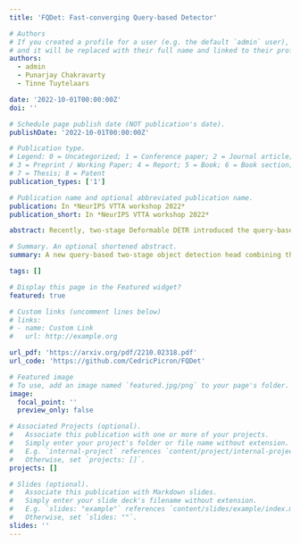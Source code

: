 ```yaml
---
title: 'FQDet: Fast-converging Query-based Detector'

# Authors
# If you created a profile for a user (e.g. the default `admin` user), write the username (folder name) here
# and it will be replaced with their full name and linked to their profile.
authors:
  - admin
  - Punarjay Chakravarty
  - Tinne Tuytelaars

date: '2022-10-01T00:00:00Z'
doi: ''

# Schedule page publish date (NOT publication's date).
publishDate: '2022-10-01T00:00:00Z'

# Publication type.
# Legend: 0 = Uncategorized; 1 = Conference paper; 2 = Journal article;
# 3 = Preprint / Working Paper; 4 = Report; 5 = Book; 6 = Book section;
# 7 = Thesis; 8 = Patent
publication_types: ['1']

# Publication name and optional abbreviated publication name.
publication: In *NeurIPS VTTA workshop 2022*
publication_short: In *NeurIPS VTTA workshop 2022*

abstract: Recently, two-stage Deformable DETR introduced the query-based two-stage head, a new type of two-stage head different from the region-based two-stage heads of classical detectors as Faster R-CNN. In query-based two-stage heads, the second stage selects one feature per detection processed by a transformer, called the query, as opposed to pooling a rectangular grid of features processed by CNNs as in region-based detectors. In this work, we improve the query-based head by improving the prior of the cross-attention operation with anchors, significantly speeding up the convergence while increasing its performance. Additionally, we empirically show that by improving the cross-attention prior, auxiliary losses and iterative bounding box mechanisms typically used by DETR-based detectors are no longer needed. By combining the best of both the classical and the DETR-based detectors, our FQDet head peaks at 45.4 AP on the 2017 COCO validation set when using a ResNet-50+TPN backbone, only after training for 12 epochs using the 1x schedule. We outperform other high-performing two-stage heads such as e.g. Cascade R-CNN, while using the same backbone and while being computationally cheaper. Additionally, when using the large ResNeXt-101-DCN+TPN backbone and multi-scale testing, our FQDet head achieves 52.9 AP on the 2017 COCO test-dev set after only 12 epochs of training.

# Summary. An optional shortened abstract.
summary: A new query-based two-stage object detection head combining the best of both classical and DETR-based detectors, by improving the cross-attention prior with anchors and introducing the effective top-k matching scheme.

tags: []

# Display this page in the Featured widget?
featured: true

# Custom links (uncomment lines below)
# links:
# - name: Custom Link
#   url: http://example.org

url_pdf: 'https://arxiv.org/pdf/2210.02318.pdf'
url_code: 'https://github.com/CedricPicron/FQDet'

# Featured image
# To use, add an image named `featured.jpg/png` to your page's folder.
image:
  focal_point: ''
  preview_only: false

# Associated Projects (optional).
#   Associate this publication with one or more of your projects.
#   Simply enter your project's folder or file name without extension.
#   E.g. `internal-project` references `content/project/internal-project/index.md`.
#   Otherwise, set `projects: []`.
projects: []

# Slides (optional).
#   Associate this publication with Markdown slides.
#   Simply enter your slide deck's filename without extension.
#   E.g. `slides: "example"` references `content/slides/example/index.md`.
#   Otherwise, set `slides: ""`.
slides: ''
---
```

